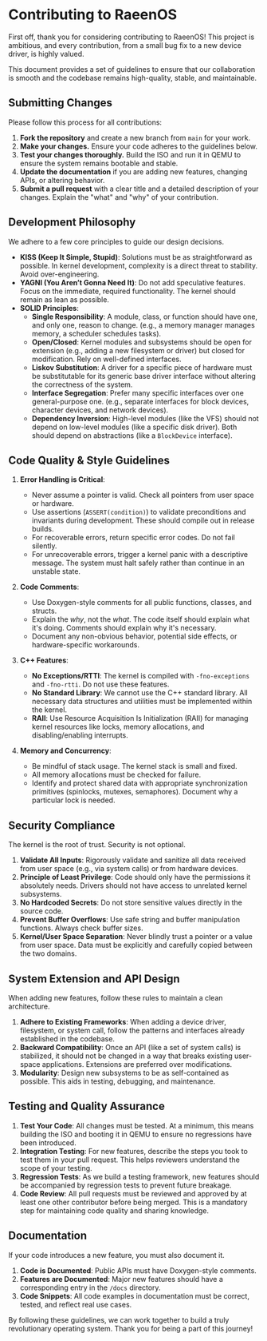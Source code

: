 # Contributing to RaeenOS

First off, thank you for considering contributing to RaeenOS! This project is ambitious, and every contribution, from a small bug fix to a new device driver, is highly valued.

This document provides a set of guidelines to ensure that our collaboration is smooth and the codebase remains high-quality, stable, and maintainable.

## Submitting Changes

Please follow this process for all contributions:

1.  **Fork the repository** and create a new branch from `main` for your work.
2.  **Make your changes.** Ensure your code adheres to the guidelines below.
3.  **Test your changes thoroughly.** Build the ISO and run it in QEMU to ensure the system remains bootable and stable.
4.  **Update the documentation** if you are adding new features, changing APIs, or altering behavior.
5.  **Submit a pull request** with a clear title and a detailed description of your changes. Explain the "what" and "why" of your contribution.

## Development Philosophy

We adhere to a few core principles to guide our design decisions.

*   **KISS (Keep It Simple, Stupid)**: Solutions must be as straightforward as possible. In kernel development, complexity is a direct threat to stability. Avoid over-engineering.
*   **YAGNI (You Aren’t Gonna Need It)**: Do not add speculative features. Focus on the immediate, required functionality. The kernel should remain as lean as possible.
*   **SOLID Principles**:
    *   **Single Responsibility**: A module, class, or function should have one, and only one, reason to change. (e.g., a memory manager manages memory, a scheduler schedules tasks).
    *   **Open/Closed**: Kernel modules and subsystems should be open for extension (e.g., adding a new filesystem or driver) but closed for modification. Rely on well-defined interfaces.
    *   **Liskov Substitution**: A driver for a specific piece of hardware must be substitutable for its generic base driver interface without altering the correctness of the system.
    *   **Interface Segregation**: Prefer many specific interfaces over one general-purpose one. (e.g., separate interfaces for block devices, character devices, and network devices).
    *   **Dependency Inversion**: High-level modules (like the VFS) should not depend on low-level modules (like a specific disk driver). Both should depend on abstractions (like a `BlockDevice` interface).

## Code Quality & Style Guidelines

1.  **Error Handling is Critical**:
    *   Never assume a pointer is valid. Check all pointers from user space or hardware.
    *   Use assertions (`ASSERT(condition)`) to validate preconditions and invariants during development. These should compile out in release builds.
    *   For recoverable errors, return specific error codes. Do not fail silently.
    *   For unrecoverable errors, trigger a kernel panic with a descriptive message. The system must halt safely rather than continue in an unstable state.

2.  **Code Comments**:
    *   Use Doxygen-style comments for all public functions, classes, and structs.
    *   Explain the *why*, not the *what*. The code itself should explain what it's doing. Comments should explain why it's necessary.
    *   Document any non-obvious behavior, potential side effects, or hardware-specific workarounds.

3.  **C++ Features**:
    *   **No Exceptions/RTTI**: The kernel is compiled with `-fno-exceptions` and `-fno-rtti`. Do not use these features.
    *   **No Standard Library**: We cannot use the C++ standard library. All necessary data structures and utilities must be implemented within the kernel.
    *   **RAII**: Use Resource Acquisition Is Initialization (RAII) for managing kernel resources like locks, memory allocations, and disabling/enabling interrupts.

4.  **Memory and Concurrency**:
    *   Be mindful of stack usage. The kernel stack is small and fixed.
    *   All memory allocations must be checked for failure.
    *   Identify and protect shared data with appropriate synchronization primitives (spinlocks, mutexes, semaphores). Document why a particular lock is needed.

## Security Compliance

The kernel is the root of trust. Security is not optional.

1.  **Validate All Inputs**: Rigorously validate and sanitize all data received from user space (e.g., via system calls) or from hardware devices.
2.  **Principle of Least Privilege**: Code should only have the permissions it absolutely needs. Drivers should not have access to unrelated kernel subsystems.
3.  **No Hardcoded Secrets**: Do not store sensitive values directly in the source code.
4.  **Prevent Buffer Overflows**: Use safe string and buffer manipulation functions. Always check buffer sizes.
5.  **Kernel/User Space Separation**: Never blindly trust a pointer or a value from user space. Data must be explicitly and carefully copied between the two domains.

## System Extension and API Design

When adding new features, follow these rules to maintain a clean architecture.

1.  **Adhere to Existing Frameworks**: When adding a device driver, filesystem, or system call, follow the patterns and interfaces already established in the codebase.
2.  **Backward Compatibility**: Once an API (like a set of system calls) is stabilized, it should not be changed in a way that breaks existing user-space applications. Extensions are preferred over modifications.
3.  **Modularity**: Design new subsystems to be as self-contained as possible. This aids in testing, debugging, and maintenance.

## Testing and Quality Assurance

1.  **Test Your Code**: All changes must be tested. At a minimum, this means building the ISO and booting it in QEMU to ensure no regressions have been introduced.
2.  **Integration Testing**: For new features, describe the steps you took to test them in your pull request. This helps reviewers understand the scope of your testing.
3.  **Regression Tests**: As we build a testing framework, new features should be accompanied by regression tests to prevent future breakage.
4.  **Code Review**: All pull requests must be reviewed and approved by at least one other contributor before being merged. This is a mandatory step for maintaining code quality and sharing knowledge.

## Documentation

If your code introduces a new feature, you must also document it.

1.  **Code is Documented**: Public APIs must have Doxygen-style comments.
2.  **Features are Documented**: Major new features should have a corresponding entry in the `/docs` directory.
3.  **Code Snippets**: All code examples in documentation must be correct, tested, and reflect real use cases.

By following these guidelines, we can work together to build a truly revolutionary operating system. Thank you for being a part of this journey!